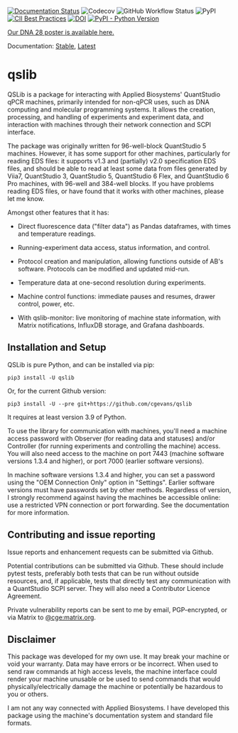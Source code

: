<!--
SPDX-FileCopyrightText: 2021 - 2023 Constantine Evans <qslib@mb.costi.net>

SPDX-License-Identifier: EUPL-1.2
-->

[![Documentation Status](https://readthedocs.org/projects/qslib/badge/?version=latest)](https://qslib.readthedocs.io/en/latest/?badge=latest)
![Codecov](https://img.shields.io/codecov/c/github/cgevans/qslib)
![GitHub Workflow
Status](https://img.shields.io/github/actions/workflow/status/cgevans/qslib/python-tests.yml?branch=main)
![PyPI](https://img.shields.io/pypi/v/qslib)
[![CII Best Practices](https://bestpractices.coreinfrastructure.org/projects/5512/badge)](https://bestpractices.coreinfrastructure.org/projects/5512)
[![DOI](https://zenodo.org/badge/393710481.svg)](https://zenodo.org/badge/latestdoi/393710481)
[![PyPI - Python Version](https://img.shields.io/pypi/pyversions/qslib)](https://pypi.org/project/qslib/)


[Our DNA 28 poster is available here.](https://costi.eu/dna28/qslib-poster.pdf)

Documentation: [Stable](https://qslib.readthedocs.io/en/stable/), [Latest](https://qslib.readthedocs.io/en/latest/)


# qslib

QSLib is a package for interacting with Applied Biosystems' QuantStudio
qPCR machines, primarily intended for non-qPCR uses, such as DNA computing and
molecular programming systems. It allows the creation, processing, and
handling of experiments and experiment data, and interaction with
machines through their network connection and SCPI interface.

The package was originally written for 96-well-block QuantStudio 5 machines.
However, it has some support for other machines, particularly for reading
EDS files: it supports v1.3 and (partially) v2.0 specification EDS files,
and should be able to read at least some data from files generated by
Viia7, QuantStudio 3, QuantStudio 5, QuantStudio 6 Flex, and QuantStudio 6 Pro
machines, with 96-well and 384-well blocks.  If you have problems reading EDS files,
or have found that it works with other machines, please let me know.

Amongst other features that it has:

-   Direct fluorescence data ("filter data") as Pandas dataframes, with
    times and temperature readings.

-   Running-experiment data access, status information, and control.

-   Protocol creation and manipulation, allowing functions outside of
    AB's software. Protocols can be modified and updated mid-run.

-   Temperature data at one-second resolution during experiments.

-   Machine control functions: immediate pauses and resumes, drawer
    control, power, etc.

-   With qslib-monitor: live monitoring of machine state information,
    with Matrix notifications, InfluxDB storage, and Grafana dashboards.

## Installation and Setup

QSLib is pure Python, and can be installed via pip:

    pip3 install -U qslib

Or, for the current Github version:

    pip3 install -U --pre git+https://github.com/cgevans/qslib

It requires at least version 3.9 of Python. 

To use the library for communication with machines, you'll need a
machine access password with Observer (for reading data and statuses)
and/or Controller (for running experiments and controlling the machine)
access.  You will also need access to the machine on port 7443 (machine
software versions 1.3.4 and higher), or port 7000 (earlier software versions).

In machine software versions 1.3.4 and higher, you can set a password using
the "OEM Connection Only" option in "Settings".  Earlier software versions
must have passwords set by other methods.  Regardless of version, I strongly
recommend against having the machines be accessible online: use a restricted VPN
connection or port forwarding. See the documentation for more information.

## Contributing and issue reporting

Issue reports and enhancement requests can be submitted via Github.

Potential contributions can be submitted via Github.  These should include pytest tests, preferably
both tests that can be run without outside resources, and, if applicable, tests that directly test
any communication with a QuantStudio SCPI server.  They will also need a Contributor Licence Agreement.

Private vulnerability reports can be sent to me by
email, PGP-encrypted, or via Matrix to [@cge:matrix.org](https://matrix.to/#/@cge:matrix.org).

## Disclaimer

This package was developed for my own use. It may break your machine or
void your warranty. Data may have errors or be incorrect. When used to
send raw commands at high access levels, the machine interface could
render your machine unusable or be used to send commands that would
physically/electrically damage the machine or potentially be hazardous
to you or others.

I am not any way connected with Applied Biosystems.  I have developed this
package using the machine's documentation system and standard file formats.
